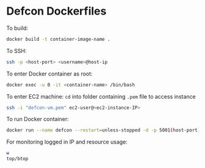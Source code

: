 # Defcon Dockerfiles

To build:

```bash
docker build -t container-image-name .
```

To SSH:
```bash
ssh -p <host-port> <username>@host-ip
```

To enter Docker container as root:
```bash
docker exec -u 0 -it <container-name> /bin/bash
```

To enter EC2 machine:
`cd` into folder containing `.pem` file to access instance
```bash
ssh -i "defcon-vm.pem" ec2-user@<ec2-instance-IP>
```

To run Docker container:
```bash
docker run --name defcon --restart=unless-stopped -d -p 5001(host-port):22(container-port) public.ecr.aws/m3r2m1y9/defcondev-server:latest(image name)
```

For monitoring logged in IP and resource usage:
```bash
w
top/btop
```
